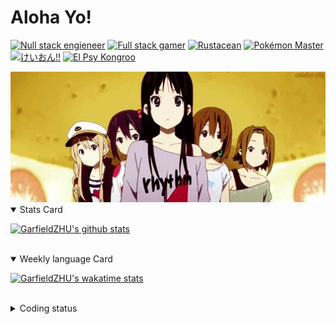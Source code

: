 # Aloha Yo!

[![Null stack engieneer](https://img.shields.io/badge/-Null_stack_engineer-a890f0)](https://github.com/GarfieldZHU)
[![Full stack gamer](https://img.shields.io/badge/-Full_stack_gamer-78c850)](https://steamcommunity.com/profiles/76561198092274492/)
[![Rustacean](https://img.shields.io/badge/-Rustacean-f74c00)](https://www.rust-lang.org/)
[![Pokémon Master](https://img.shields.io/badge/-Pokémon_Master-f8d030)](https://www.pokemon.com/us/pokedex/)
[![けいおん!!](https://img.shields.io/badge/-けいおん!!-f85888)](https://ja.wikipedia.org/wiki/%E6%94%BE%E8%AA%B2%E5%BE%8C%E3%83%86%E3%82%A3%E3%83%BC%E3%82%BF%E3%82%A4%E3%83%A0_(%E3%82%A2%E3%83%AB%E3%83%90%E3%83%A0))
[![El Psy Kongroo](https://img.shields.io/badge/-El_Psy_Kongroo-6890f0)](https://mzh.moegirl.org.cn/zh-hans/El_psy_congroo)


<img width="640" src="https://raw.githubusercontent.com/GarfieldZHU/GarfieldZHU/master/assets/k-on-5.webp" />


<details open>
<summary>Stats Card</summary>
 
[![GarfieldZHU's github stats](https://github-readme-stats.vercel.app/api?username=GarfieldZHU&show_icons=true&theme=tokyonight)](https://github.com/anuraghazra/github-readme-stats)
 
</details>

<br/>

<details open>
<summary>Weekly language Card</summary>
 
[![GarfieldZHU's wakatime stats](https://github-readme-stats.vercel.app/api/wakatime?username=AlohaYo&theme=nightowl&layout=compact)](https://github.com/GarfieldZHU/GarfieldZHU)


<br/>

</details>

<details>

<summary>Coding status</summary>

<br/>

<!--START_SECTION:waka-->
**🐱 My Github Data** 

> 🏆 441 Contributions in the Year 2021
 > 
> 📦 489.8 kB Used in Github's Storage 
 > 
> 🚫 Not Opted to Hire
 > 
> 📜 64 Public Repositories 
 > 
> 🔑 34 Private Repositories  
 > 
**I'm a Night 🦉** 

```text
🌞 Morning    72 commits     ██░░░░░░░░░░░░░░░░░░░░░░░   11.04% 
🌆 Daytime    175 commits    ██████░░░░░░░░░░░░░░░░░░░   26.84% 
🌃 Evening    281 commits    ██████████░░░░░░░░░░░░░░░   43.1% 
🌙 Night      124 commits    ████░░░░░░░░░░░░░░░░░░░░░   19.02%

```


📊 **This Week I Spent My Time On** 

```text
💬 Programming Languages: 
TypeScript               6 hrs 20 mins       ██████████████░░░░░░░░░░░   56.38% 
Java                     2 hrs 1 min         ████░░░░░░░░░░░░░░░░░░░░░   17.97% 
JSON                     1 hr 8 mins         ██░░░░░░░░░░░░░░░░░░░░░░░   10.2% 
JavaScript               1 hr 1 min          ██░░░░░░░░░░░░░░░░░░░░░░░   9.12% 
Markdown                 17 mins             ░░░░░░░░░░░░░░░░░░░░░░░░░   2.59%

🔥 Editors: 
VS Code                  9 hrs 10 mins       ████████████████████░░░░░   81.41% 
IntelliJ                 2 hrs 5 mins        ████░░░░░░░░░░░░░░░░░░░░░   18.59%

💻 Operating System: 
Mac                      9 hrs 10 mins       ████████████████████░░░░░   81.41% 
Windows                  2 hrs 5 mins        ████░░░░░░░░░░░░░░░░░░░░░   18.59%

```


 Last Updated on 20/08/2021
<!--END_SECTION:waka-->

</details>
